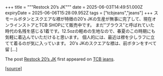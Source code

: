 +++
title = """Restock 20’s JK"""
date = 2025-06-03T14:49:51.000Z
expiryDate = 2025-06-06T15:28:09.952Z
tags = ["tcbjeans","jeans"]
+++
スモールボタンとスクエアな襟が特徴の20’s JKの生産が無事に完了して、現在オンラインストアとTCB SHOPにて販売中です。 まだ”ブラウス”と呼ばれていた時代の名残を感じる1着です。12.5ozの軽めの生地なので、春夏のこの時期にも気軽に着込んでいただけると思います。 個人的には、最近は襟を少しラフに立てて着るのが気に入っています。 20’s JKのスクエアな襟は、前ボタンをすべて留 \[…\]

The post [Restock 20’s JK](http://tcbjeans.com/2025/06/03/52737) first appeared on [TCB jeans](http://tcbjeans.com).

[[source]](http://tcbjeans.com/2025/06/03/52737)
